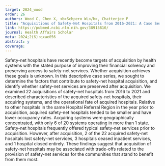 ```yaml
---
target: 2024_wood
order: 26
authors: Wood C, Chen X, <b>Schpero WL</b>, Chatterjee P
title: "Acquisitions of Safety-Net Hospitals from 2016-2021: A Case Series"
link: https://pubmed.ncbi.nlm.nih.gov/38915810/
journal: Health Affairs Scholar
meta: 2024;2(6):qxae056
abstract: y
coverage:
---
```

Safety-net hospitals have recently become targets of acquisition by health systems with the stated purpose of improving their financial solvency and preserving access to safety-net services. Whether acquisition achieves these goals is unknown. In this descriptive case series, we sought to determine the factors that contribute to safety-net hospital acquisition, and identify whether safety-net services are preserved after acquisition. We examined 22 acquisitions of safety-net hospitals from 2016 to 2021 and described characteristics of the acquired safety-net hospitals, their acquiring systems, and the operational fate of acquired hospitals. Relative to other hospitals in the same Hospital Referral Region in the year prior to acquisition, acquired safety-net hospitals tended to be smaller and have lower occupancy rates. Acquiring systems were geographically concentrated, with only 6 of 20 systems operating in more than 1 state. Safety-net hospitals frequently offered typical safety-net services prior to acquisition. However, after acquisition, 2 of the 22 acquired safety-net hospitals lost safety-net services, 3 hospitals ceased inpatient services, and 1 hospital closed entirely. These findings suggest that acquisition of safety-net hospitals may be associated with trade-offs related to the provision of safety-net services for the communities that stand to benefit from them most.